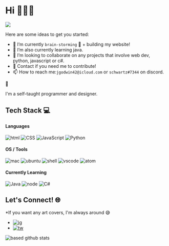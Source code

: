 # Hi 👋👋👋


![](https://github.com/schwarzercm/schwarzercm/vrg_header_xrays_blue.0.jpg)

Here are some ideas to get you started:
- 🔭 I’m currently `brain-storming` 🧠 + building my website!
- 🌱 I’m also currently learning java.
- 👯 I’m looking to collaborate on any projects that involve web dev, python, javascript or c#. 
- 💬 Contact if you need me to contribute!
- 📫 How to reach me:`jgodwin42@icloud.com` or  `schwartz#7344` on discord. 

👺

I'm a self-taught programmer and designer. 

## Tech Stack 💻

#### Languages
![html](https://img.shields.io/badge/HTML5-black?style=flat&logo=html5) ![CSS](https://img.shields.io/badge/css-1572B6?style=flat&logo=css3) ![JavaScript](https://img.shields.io/badge/JavaScript-black?style=flat&logo=javascript) ![Python](https://img.shields.io/badge/Python-black?style=flat&logo=python) 

#### OS / Tools
![mac](https://img.shields.io/badge/OS-Mac-informational?style=flat&logo=apple&logoColor=white&color=999999) ![ubuntu](https://img.shields.io/badge/OS-Ubuntu-informational?style=flat&logo=ubuntu&logoColor=white&color=E95420) ![shell](https://img.shields.io/badge/Shell-Bash-informational?style=flat&logo=gnu-bash&logoColor=white&color=4EAA25) ![vscode](https://img.shields.io/badge/IDE-VSCode-informational?style=flat&logo=visual-studio-code&logoColor=white&color=007ACC) ![atom](https://img.shields.io/badge/IDE-atom-informational?style=flat&logo=atom&logoColor=white&color=4fc402) 

#### Currently Learning

![Java](https://img.shields.io/badge/Java-black?style=flat&logo=java&logoColor=white&color=E95420) ![node](https://img.shields.io/badge/node.js-black?style=flat&logo=node.js&logoColor=white&color=fffff) ![C#](https://img.shields.io/badge/CSharp-black?style=flat&logo=c-sharp) 

## Let's Connect! 🌐
*If you want any art covers, I'm always around 😅
- [![ig](https://img.shields.io/badge/Instagram-black?style=social&logo=Instagram)](https://www.instagram.com/schwarzer_cm/)
- [![tw](https://img.shields.io/badge/Twitter-1DA1F2?style=social&logo=Twitter)](https://twitter.com/schwarzercm)


![based github stats](https://github-readme-stats.vercel.app/api?username=schwarzercm&show_icons=true&theme=dark)
<!-- Credits --> <!--
https://github.com/Clifton893/Clifton893
-->
